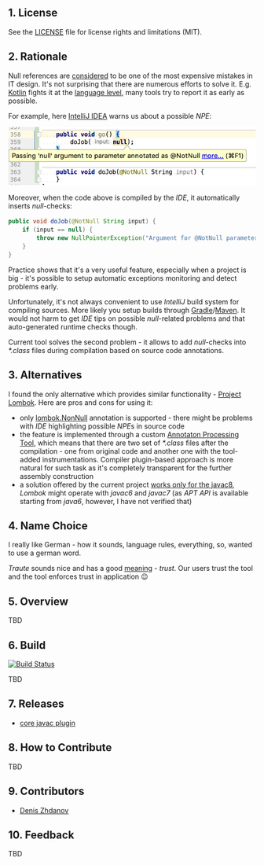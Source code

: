 ## 1. License

See the [LICENSE](LICENSE.md) file for license rights and limitations (MIT).

## 2. Rationale

Null references are [considered](https://en.wikipedia.org/wiki/Null_pointer#History) to be one of the most expensive mistakes in IT design. It's not surprising that there are numerous efforts to solve it. E.g. [Kotlin](https://kotlinlang.org/) fights it at the [language level](https://kotlinlang.org/docs/reference/null-safety.html), many tools try to report it as early as possible.  

For example, here [IntelliJ IDEA](https://www.jetbrains.com/idea/) warns us about a possible *NPE*: 

![warning-intellij.png](docs/img/warning-intellij.png)

Moreover, when the code above is compiled by the *IDE*, it automatically inserts *null*-checks:

```java
public void doJob(@NotNull String input) {
    if (input == null) {
        throw new NullPointerException("Argument for @NotNull parameter 'input' must not be null");
    }
}
```

Practice shows that it's a very useful feature, especially when a project is big - it's possible to setup automatic exceptions monitoring and detect problems early.  

Unfortunately, it's not always convenient to use *IntelliJ* build system for compiling sources. More likely you setup builds through [Gradle](https://gradle.org/)/[Maven](http://maven.apache.org/). It would not harm to get *IDE* tips on possible *null*-related problems and that auto-generated runtime checks though.  

Current tool solves the second problem - it allows to add *null*-checks into *\*.class* files during compilation based on source code annotations.

## 3. Alternatives

I found the only alternative which provides similar functionality - [Project Lombok](https://projectlombok.org/features/NonNull). Here are pros and cons for using it:
* only [lombok.NonNull](https://projectlombok.org/api/lombok/NonNull.html) annotation is supported - there might be problems with *IDE* highlighting possible *NPE*s in source code
* the feature is implemented through a custom [Annotaton Processing Tool](https://docs.oracle.com/javase/7/docs/technotes/guides/apt/index.html), which means that there are two set of *\*.class* files after the compilation - one from original code and another one with the tool-added instrumentations. Compiler plugin-based approach is more natural for such task as it's completely transparent for the further assembly construction
* a solution offered by the current project [works only for the javac8](core/javac/README.md#5-limitations), *Lombok* might operate with *javac6* and *javac7* (as *APT API* is available starting from *java6*, however, I have not verified that)

## 4. Name Choice

I really like German - how it sounds, language rules, everything, so, wanted to use a german word.  

*Traute* sounds nice and has a good [meaning](http://dictionary.reverso.net/german-english/Traute) - *trust*. Our users trust the tool and the tool enforces trust in application :wink:

## 5. Overview

TBD

## 6. Build

[![Build Status](https://travis-ci.org/denis-zhdanov/traute.svg?branch=master)](https://travis-ci.org/denis-zhdanov/traute)

TBD

## 7. Releases

* [core javac plugin](core/javac/RELEASE.md)

## 8. How to Contribute

TBD

## 9. Contributors

* [Denis Zhdanov](https://github.com/denis-zhdanov)

## 10. Feedback

TBD
